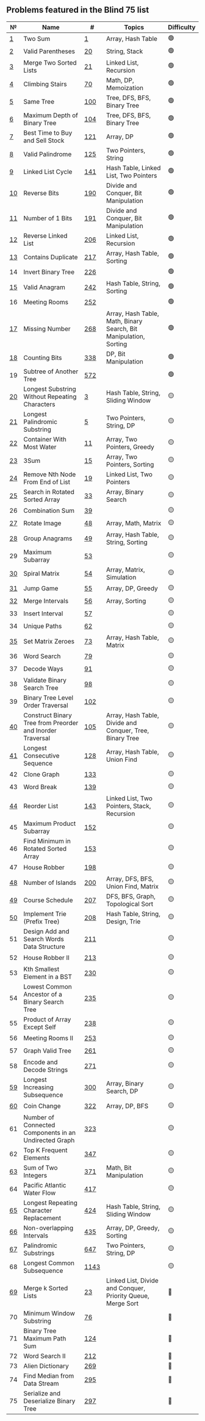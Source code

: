 ## Problems featured in the Blind 75 list
| №                                                                                       | Name                                                      | #                                                                                                           | Topics                                                            | Difficulty |
|-----------------------------------------------------------------------------------------|-----------------------------------------------------------|-------------------------------------------------------------------------------------------------------------|-------------------------------------------------------------------|------------|
| [1](src/two_sum__0001/Solution.java)                                                    | Two Sum                                                   | [1](https://leetcode.com/problems/two-sum/description/)                                                     | Array, Hash Table                                                 | 🟢         |
| [2](src/valid_parentheses__0020/Solution.java)                                          | Valid Parentheses                                         | [20](https://leetcode.com/problems/valid-parentheses/description/)                                          | String, Stack                                                     | 🟢         |
| [3](src/merge_two_sorted_lists__0021/Solution.java)                                     | Merge Two Sorted Lists                                    | [21](https://leetcode.com/problems/merge-two-sorted-lists/description/)                                     | Linked List, Recursion                                            | 🟢         |
| [4](src/climbing_stairs__0070/Solution.java)                                            | Climbing Stairs                                           | [70](https://leetcode.com/problems/climbing-stairs/description/)                                            | Math, DP, Memoization                                             | 🟢         |
| [5](src/same_tree__0100/Solution.java)                                                  | Same Tree                                                 | [100](https://leetcode.com/problems/same-tree/description/)                                                 | Tree, DFS, BFS, Binary Tree                                       | 🟢         |
| [6](src/maximum_depth_of_binary_tree__0104/Solution.java)                               | Maximum Depth of Binary Tree                              | [104](https://leetcode.com/problems/maximum-depth-of-binary-tree/description/)                              | Tree, DFS, BFS, Binary Tree                                       | 🟢         |
| [7](src/best_time_to_buy_and_sell_stock__0121/Solution.java)                            | Best Time to Buy and Sell Stock                           | [121](https://leetcode.com/problems/best-time-to-buy-and-sell-stock/description/)                           | Array, DP                                                         | 🟢         |
| [8](src/valid_palindrome__0125/Solution.java)                                           | Valid Palindrome                                          | [125](https://leetcode.com/problems/valid-palindrome/description/)                                          | Two Pointers, String                                              | 🟢         |
| [9](src/linked_list_cycle__0141/Solution.java)                                          | Linked List Cycle                                         | [141](https://leetcode.com/problems/linked-list-cycle/description/)                                         | Hash Table, Linked List, Two Pointers                             | 🟢         |
| [10](src/reverse_bits__0190/Solution.java)                                              | Reverse Bits                                              | [190](https://leetcode.com/problems/reverse-bits/description/)                                              | Divide and Conquer, Bit Manipulation                              | 🟢         |
| [11](src/number_of_1_bits__0191/Solution.java)                                          | Number of 1 Bits                                          | [191](https://leetcode.com/problems/number-of-1-bits/description/)                                          | Divide and Conquer, Bit Manipulation                              | 🟢         |
| [12](src/reverse_linked_list__0206/Solution.java)                                       | Reverse Linked List                                       | [206](https://leetcode.com/problems/reverse-linked-list/description/)                                       | Linked List, Recursion                                            | 🟢         |
| [13](src/contains_duplicate__0217/Solution.java)                                        | Contains Duplicate                                        | [217](https://leetcode.com/problems/contains-duplicate/description/)                                        | Array, Hash Table, Sorting                                        | 🟢         |
| 14                                                                                      | Invert Binary Tree                                        | [226](https://leetcode.com/problems/invert-binary-tree/description/)                                        |                                                                   | 🟢         |
| [15](src/valid_anagram__0242/Solution.java)                                             | Valid Anagram                                             | [242](https://leetcode.com/problems/valid-anagram/description/)                                             | Hash Table, String, Sorting                                       | 🟢         |
| 16                                                                                      | Meeting Rooms                                             | [252](https://leetcode.com/problems/meeting-rooms/description/)                                             |                                                                   | 🟢         |
| [17](src/missing_number__0268/Solution.java)                                            | Missing Number                                            | [268](https://leetcode.com/problems/missing-number/description/)                                            | Array, Hash Table, Math, Binary Search, Bit Manipulation, Sorting | 🟢         |
| [18](src/counting_bits__0338/Solution.java)                                             | Counting Bits                                             | [338](https://leetcode.com/problems/counting-bits/description/)                                             | DP, Bit Manipulation                                              | 🟢         |
| 19                                                                                      | Subtree of Another Tree                                   | [572](https://leetcode.com/problems/subtree-of-another-tree/description/)                                   |                                                                   | 🟢         |
| [20](src/longest_substring_without_repeating_characters__0003/Solution.java)            | Longest Substring Without Repeating Characters            | [3](https://leetcode.com/problems/longest-substring-without-repeating-characters/description/)              | Hash Table, String, Sliding Window                                | 🟡         |
| [21](src/longest_palindromic_substring__0005/Solution.java)                             | Longest Palindromic Substring                             | [5](https://leetcode.com/problems/longest-palindromic-substring/description/)                               | Two Pointers, String, DP                                          | 🟡         |
| [22](src/container_with_most_water__0011/Solution.java)                                 | Container With Most Water                                 | [11](https://leetcode.com/problems/container-with-most-water/description/)                                  | Array, Two Pointers, Greedy                                       | 🟡         |
| [23](src/three_sum__0015/Solution.java)                                                 | 3Sum                                                      | [15](https://leetcode.com/problems/3sum/description/)                                                       | Array, Two Pointers, Sorting                                      | 🟡         |
| [24](src/remove_nth_node_from_end_of_list__0019/Solution.java)                          | Remove Nth Node From End of List                          | [19](https://leetcode.com/problems/remove-nth-node-from-end-of-list/description/)                           | Linked List, Two Pointers                                         | 🟡         |
| [25](src/search_in_rotated_sorted_array__0033/Solution.java)                            | Search in Rotated Sorted Array                            | [33](https://leetcode.com/problems/search-in-rotated-sorted-array/description/)                             | Array, Binary Search                                              | 🟡         |
| 26                                                                                      | Combination Sum                                           | [39](https://leetcode.com/problems/combination-sum/description/)                                            |                                                                   | 🟡         |
| [27](src/rotate_image__0048/Solution.java)                                              | Rotate Image                                              | [48](https://leetcode.com/problems/rotate-image/description/)                                               | Array, Math, Matrix                                               | 🟡         |
| [28](src/group_anagrams__0049/Solution.java)                                            | Group Anagrams                                            | [49](https://leetcode.com/problems/group-anagrams/description/)                                             | Array, Hash Table, String, Sorting                                | 🟡         |
| 29                                                                                      | Maximum Subarray                                          | [53](https://leetcode.com/problems/maximum-subarray/description/)                                           |                                                                   | 🟡         |
| [30](src/spiral_matrix__0054/Solution.java)                                             | Spiral Matrix                                             | [54](https://leetcode.com/problems/spiral-matrix/description/)                                              | Array, Matrix, Simulation                                         | 🟡         |
| [31](src/jump_game__0055/Solution.java)                                                 | Jump Game                                                 | [55](https://leetcode.com/problems/jump-game/description/)                                                  | Array, DP, Greedy                                                 | 🟡         |
| [32](src/merge_intervals__0056/Solution.java)                                           | Merge Intervals                                           | [56](https://leetcode.com/problems/merge-intervals/description/)                                            | Array, Sorting                                                    | 🟡         |
| 33                                                                                      | Insert Interval                                           | [57](https://leetcode.com/problems/insert-interval/description/)                                            |                                                                   | 🟡         |
| 34                                                                                      | Unique Paths                                              | [62](https://leetcode.com/problems/unique-paths/description/)                                               |                                                                   | 🟡         |
| [35](src/set_matrix_zeroes__0073/Solution.java)                                         | Set Matrix Zeroes                                         | [73](https://leetcode.com/problems/set-matrix-zeroes/description/)                                          | Array, Hash Table, Matrix                                         | 🟡         |
| 36                                                                                      | Word Search                                               | [79](https://leetcode.com/problems/word-search/description/)                                                |                                                                   | 🟡         |
| 37                                                                                      | Decode Ways                                               | [91](https://leetcode.com/problems/decode-ways/description/)                                                |                                                                   | 🟡         |
| 38                                                                                      | Validate Binary Search Tree                               | [98](https://leetcode.com/problems/validate-binary-search-tree/description/)                                |                                                                   | 🟡         |
| 39                                                                                      | Binary Tree Level Order Traversal                         | [102](https://leetcode.com/problems/binary-tree-level-order-traversal/description/)                         |                                                                   | 🟡         |
| [40](src/construct_binary_tree_from_preorder_and_inorder_traversal__0105/Solution.java) | Construct Binary Tree from Preorder and Inorder Traversal | [105](https://leetcode.com/problems/construct-binary-tree-from-preorder-and-inorder-traversal/description/) | Array, Hash Table, Divide and Conquer, Tree, Binary Tree          | 🟡         |
| [41](src/longest_consequtive_sequence__0128/Solution.java)                              | Longest Consecutive Sequence                              | [128](https://leetcode.com/problems/longest-consecutive-sequence/description/)                              | Array, Hash Table, Union Find                                     | 🟡         |
| 42                                                                                      | Clone Graph                                               | [133](https://leetcode.com/problems/clone-graph/description/)                                               |                                                                   | 🟡         |
| 43                                                                                      | Word Break                                                | [139](https://leetcode.com/problems/word-break/description/)                                                |                                                                   | 🟡         |
| [44](src/reorder_list__0143/Solution.java)                                              | Reorder List                                              | [143](https://leetcode.com/problems/reorder-list/description/)                                              | Linked List, Two Pointers, Stack, Recursion                       | 🟡         |
| 45                                                                                      | Maximum Product Subarray                                  | [152](https://leetcode.com/problems/maximum-product-subarray/description/)                                  |                                                                   | 🟡         |
| 46                                                                                      | Find Minimum in Rotated Sorted Array                      | [153](https://leetcode.com/problems/find-minimum-in-rotated-sorted-array/description/)                      |                                                                   | 🟡         |
| 47                                                                                      | House Robber                                              | [198](https://leetcode.com/problems/house-robber/description/)                                              |                                                                   | 🟡         |
| [48](src/number_of_islands__0200/Solution.java)                                         | Number of Islands                                         | [200](https://leetcode.com/problems/number-of-islands/description/)                                         | Array, DFS, BFS, Union Find, Matrix                               | 🟡         |
| [49](src/course_schedule__0207/Solution.java)                                           | Course Schedule                                           | [207](https://leetcode.com/problems/course-schedule/description/)                                           | DFS, BFS, Graph, Topological Sort                                 | 🟡         |
| [50](src/implement_trie__0208/Trie.java)                                                | Implement Trie (Prefix Tree)                              | [208](https://leetcode.com/problems/implement-trie-prefix-tree/description/)                                | Hash Table, String, Design, Trie                                  | 🟡         |
| 51                                                                                      | Design Add and Search Words Data Structure                | [211](https://leetcode.com/problems/design-add-and-search-words-data-structure/description/)                |                                                                   | 🟡         |
| 52                                                                                      | House Robber II                                           | [213](https://leetcode.com/problems/house-robber-ii/description/)                                           |                                                                   | 🟡         |
| 53                                                                                      | Kth Smallest Element in a BST                             | [230](https://leetcode.com/problems/kth-smallest-element-in-a-bst/description/)                             |                                                                   | 🟡         |
| 54                                                                                      | Lowest Common Ancestor of a Binary Search Tree            | [235](https://leetcode.com/problems/lowest-common-ancestor-of-a-binary-search-tree/description/)            |                                                                   | 🟡         |
| 55                                                                                      | Product of Array Except Self                              | [238](https://leetcode.com/problems/product-of-array-except-self/description/)                              |                                                                   | 🟡         |
| 56                                                                                      | Meeting Rooms II                                          | [253](https://leetcode.com/problems/meeting-rooms-ii/description/)                                          |                                                                   | 🟡         |
| 57                                                                                      | Graph Valid Tree                                          | [261](https://leetcode.com/problems/graph-valid-tree/description/)                                          |                                                                   | 🟡         |
| 58                                                                                      | Encode and Decode Strings                                 | [271](https://leetcode.com/problems/encode-and-decode-strings/description/)                                 |                                                                   | 🟡         |
| [59](src/longest_increasing_subsequence__0300/Solution.java)                            | Longest Increasing Subsequence                            | [300](https://leetcode.com/problems/longest-increasing-subsequence/description/)                            | Array, Binary Search, DP                                          | 🟡         |
| [60](src/coin_change__0322/Solution.java)                                               | Coin Change                                               | [322](https://leetcode.com/problems/coin-change/description/)                                               | Array, DP, BFS                                                    | 🟡         |
| 61                                                                                      | Number of Connected Components in an Undirected Graph     | [323](https://leetcode.com/problems/number-of-connected-components-in-an-undirected-graph/description/)     |                                                                   | 🟡         |
| 62                                                                                      | Top K Frequent Elements                                   | [347](https://leetcode.com/problems/top-k-frequent-elements/description/)                                   |                                                                   | 🟡         |
| [63](src/sum_of_two_integers__0371/Solution.java)                                       | Sum of Two Integers                                       | [371](https://leetcode.com/problems/sum-of-two-integers/description/)                                       | Math, Bit Manipulation                                            | 🟡         |
| 64                                                                                      | Pacific Atlantic Water Flow                               | [417](https://leetcode.com/problems/pacific-atlantic-water-flow/description/)                               |                                                                   | 🟡         |
| [65](src/longest_repeating_character_replacement__0424/Solution.java)                   | Longest Repeating Character Replacement                   | [424](https://leetcode.com/problems/longest-repeating-character-replacement/description/)                   | Hash Table, String, Sliding Window                                | 🟡         |
| [66](src/non_overlapping_intervals__0435/Solution.java)                                 | Non-overlapping Intervals                                 | [435](https://leetcode.com/problems/non-overlapping-intervals/description/)                                 | Array, DP, Greedy, Sorting                                        | 🟡         |
| [67](src/palindromic_substrings__0647/Solution.java)                                    | Palindromic Substrings                                    | [647](https://leetcode.com/problems/palindromic-substrings/description/)                                    | Two Pointers, String, DP                                          | 🟡         |
| 68                                                                                      | Longest Common Subsequence                                | [1143](https://leetcode.com/problems/longest-common-subsequence/description/)                               |                                                                   | 🟡         |
| [69](src/merge_k_sorted_lists__0023/Solution.java)                                      | Merge k Sorted Lists                                      | [23](https://leetcode.com/problems/merge-k-sorted-lists/description/)                                       | Linked List, Divide and Conquer, Priority Queue, Merge Sort       | 🔴         |
| 70                                                                                      | Minimum Window Substring                                  | [76](https://leetcode.com/problems/minimum-window-substring/description/)                                   |                                                                   | 🔴         |
| 71                                                                                      | Binary Tree Maximum Path Sum                              | [124](https://leetcode.com/problems/binary-tree-maximum-path-sum/description/)                              |                                                                   | 🔴         |
| 72                                                                                      | Word Search II                                            | [212](https://leetcode.com/problems/word-search-ii/description/)                                            |                                                                   | 🔴         |
| 73                                                                                      | Alien Dictionary                                          | [269](https://leetcode.com/problems/alien-dictionary/description/)                                          |                                                                   | 🔴         |
| 74                                                                                      | Find Median from Data Stream                              | [295](https://leetcode.com/problems/find-median-from-data-stream/description/)                              |                                                                   | 🔴         |
| 75                                                                                      | Serialize and Deserialize Binary Tree                     | [297](https://leetcode.com/problems/serialize-and-deserialize-binary-tree/description/)                     |                                                                   | 🔴         |
